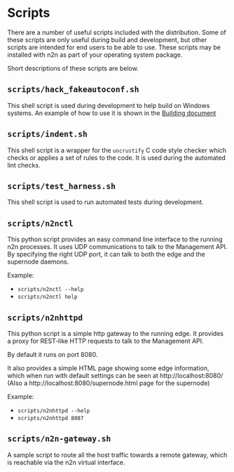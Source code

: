 # Scripts

There are a number of useful scripts included with the distribution.
Some of these scripts are only useful during build and development, but
other scripts are intended for end users to be able to use.  These scripts
may be installed with n2n as part of your operating system package.

Short descriptions of these scripts are below.

## `scripts/hack_fakeautoconf.sh`

This shell script is used during development to help build on Windows
systems.  An example of how to use it is shown in
the [Building document](Building.md)

## `scripts/indent.sh`

This shell script is a wrapper for the `uncrustify` C code style checker
which checks or applies a set of rules to the code.  It is used during
the automated lint checks.

## `scripts/test_harness.sh`

This shell script is used to run automated tests during development.

## `scripts/n2nctl`

This python script provides an easy command line interface to the running
n2n processes.  It uses UDP communications to talk to the Management API.
By specifying the right UDP port, it can talk to both the edge and the
supernode daemons.

Example:
- `scripts/n2nctl --help`
- `scripts/n2nctl help`

## `scripts/n2nhttpd`

This python script is a simple http gateway to the running edge.  It provides
a proxy for REST-like HTTP requests to talk to the Management API.

By default it runs on port 8080.

It also provides a simple HTML page showing some edge information, which when
run with default settings can be seen at http://localhost:8080/ (Also
a http://localhost:8080/supernode.html page for the supernode)

Example:
- `scripts/n2nhttpd --help`
- `scripts/n2nhttpd 8087`

## `scripts/n2n-gateway.sh`

A sample script to route all the host traffic towards a remote gateway,
which is reachable via the n2n virtual interface.
